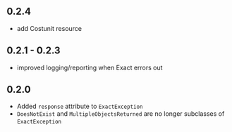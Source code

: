 0.2.4
-----
* add Costunit resource

0.2.1 - 0.2.3
-------------
* improved logging/reporting when Exact errors out

0.2.0
-----
* Added `response` attribute to `ExactException`
* `DoesNotExist` and `MultipleObjectsReturned` are no longer subclasses of `ExactException`

